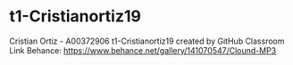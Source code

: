 # t1-Cristianortiz19
Cristian Ortiz - A00372906
t1-Cristianortiz19 created by GitHub Classroom
Link Behance: https://www.behance.net/gallery/141070547/Clound-MP3
